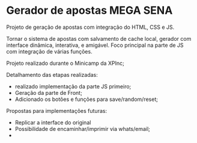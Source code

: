 <h1>Gerador de apostas MEGA SENA</h1>

<p>Projeto de geração de apostas com integração do HTML, CSS e JS.<br>

Tornar o sistema de apostas com salvamento de cache local, gerador com interface dinâmica, interativa, e amigável. Foco principal na parte de JS com integração de várias funções.<br></p>

Projeto realizado durante o Minicamp da XPInc;

Detalhamento das etapas realizadas:

<ul>
  <li>realizado implementação da parte JS primeiro;</li>
  <li>Geração da parte de Front;</li>
  <li>Adicionado os botões e funções para save/random/reset;</li>
</ul>

Propostas para implementações futuras:

<ul>
  <li>Replicar a interface do original</li>
  <li>Possibilidade de encaminhar/imprimir via whats/email;</li>
  <li></li>
</ul>
